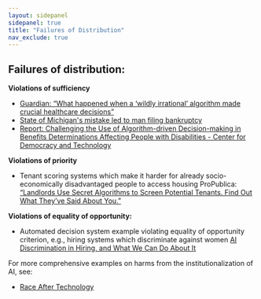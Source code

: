 ```yaml
---
layout: sidepanel
sidepanel: true
title: "Failures of Distribution"
nav_exclude: true
---
```


## Failures of distribution:

**Violations of sufficiency**
- [ Guardian: “What happened when a ‘wildly irrational’ algorithm made crucial healthcare decisions”](https://www.theguardian.com/us-news/2021/jul/02/algorithm-crucial-healthcare-decisions)
- [State of Michigan's mistake led to man filing bankruptcy](https://www.freep.com/story/news/local/michigan/2019/12/22/government-artificial-intelligence-midas-computer-fraud-fiasco/4407901002/)
- [Report: Challenging the Use of Algorithm-driven Decision-making in Benefits Determinations Affecting People with Disabilities - Center for Democracy and Technology](https://cdt.org/insights/report-challenging-the-use-of-algorithm-driven-decision-making-in-benefits-determinations-affecting-people-with-disabilities/)

**Violations of priority** 
- Tenant scoring systems which make it harder for already socio-economically disadvantaged people to access housing ProPublica: [“Landlords Use Secret Algorithms to Screen Potential Tenants. Find Out What They’ve Said About You.”](https://www.propublica.org/article/landlords-use-secret-algorithms-to-screen-potential-tenants-find-out-what-theyve-said-about-you)


**Violations of equality of opportunity:**
- Automated decision system example violating equality of opportunity criterion, e.g., hiring systems which discriminate against women [AI Discrimination in Hiring, and What We Can Do About It](https://www.newamerica.org/oti/blog/ai-discrimination-in-hiring-and-what-we-can-do-about-it/)
 
For more comprehensive examples on harms from the institutionalization of AI, see:
- [Race After Technology](https://www.ruhabenjamin.com/race-after-technology)

